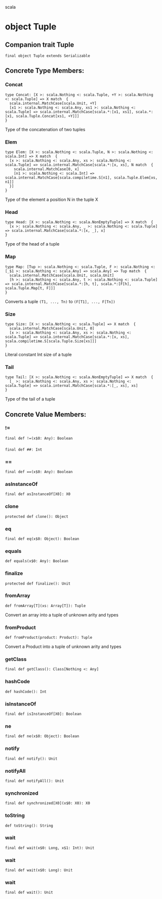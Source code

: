 scala
# object Tuple

## Companion trait Tuple

<pre><code class="language-scala" >final object Tuple extends Serializable</pre></code>
## Concrete Type Members:
### Concat
<pre><code class="language-scala" >type Concat: [X >: scala.Nothing <: scala.Tuple, +Y >: scala.Nothing <: scala.Tuple] => X match  {
  scala.internal.MatchCase[scala.Unit, +Y]
  [x1 >: scala.Nothing <: scala.Any, xs1 >: scala.Nothing <: scala.Tuple] => scala.internal.MatchCase[scala.*:[x1, xs1], scala.*:[x1, scala.Tuple.Concat[xs1, +Y]]]
}</pre></code>
Type of the concatenation of two tuples


### Elem
<pre><code class="language-scala" >type Elem: [X >: scala.Nothing <: scala.Tuple, N >: scala.Nothing <: scala.Int] => X match  {
  [x >: scala.Nothing <: scala.Any, xs >: scala.Nothing <: scala.Tuple] => scala.internal.MatchCase[scala.*:[x, xs], N match  {
    scala.internal.MatchCase[0, x]
    [n1 >: scala.Nothing <: scala.Int] => scala.internal.MatchCase[scala.compiletime.S[n1], scala.Tuple.Elem[xs, n1]]
  }]
}</pre></code>
Type of the element a position N in the tuple X


### Head
<pre><code class="language-scala" >type Head: [X >: scala.Nothing <: scala.NonEmptyTuple] => X match  {
  [x >: scala.Nothing <: scala.Any, _ >: scala.Nothing <: scala.Tuple] => scala.internal.MatchCase[scala.*:[x, _], x]
}</pre></code>
Type of the head of a tuple


### Map
<pre><code class="language-scala" >type Map: [Tup >: scala.Nothing <: scala.Tuple, F >: scala.Nothing <: [_$1 >: scala.Nothing <: scala.Any] => scala.Any] => Tup match  {
  scala.internal.MatchCase[scala.Unit, scala.Unit]
  [h >: scala.Nothing <: scala.Any, t >: scala.Nothing <: scala.Tuple] => scala.internal.MatchCase[scala.*:[h, t], scala.*:[F[h], scala.Tuple.Map[t, F]]]
}</pre></code>
Converts a tuple `(T1, ..., Tn)` to `(F[T1], ..., F[Tn])`


### Size
<pre><code class="language-scala" >type Size: [X >: scala.Nothing <: scala.Tuple] => X match  {
  scala.internal.MatchCase[scala.Unit, 0]
  [x >: scala.Nothing <: scala.Any, xs >: scala.Nothing <: scala.Tuple] => scala.internal.MatchCase[scala.*:[x, xs], scala.compiletime.S[scala.Tuple.Size[xs]]]
}</pre></code>
Literal constant Int size of a tuple


### Tail
<pre><code class="language-scala" >type Tail: [X >: scala.Nothing <: scala.NonEmptyTuple] => X match  {
  [_ >: scala.Nothing <: scala.Any, xs >: scala.Nothing <: scala.Tuple] => scala.internal.MatchCase[scala.*:[_, xs], xs]
}</pre></code>
Type of the tail of a tuple


## Concrete Value Members:
### !=
<pre><code class="language-scala" >final def !=(x$0: Any): Boolean</pre></code>

### ##
<pre><code class="language-scala" >final def ##: Int</pre></code>

### ==
<pre><code class="language-scala" >final def ==(x$0: Any): Boolean</pre></code>

### asInstanceOf
<pre><code class="language-scala" >final def asInstanceOf[X0]: X0</pre></code>

### clone
<pre><code class="language-scala" >protected def clone(): Object</pre></code>

### eq
<pre><code class="language-scala" >final def eq(x$0: Object): Boolean</pre></code>

### equals
<pre><code class="language-scala" >def equals(x$0: Any): Boolean</pre></code>

### finalize
<pre><code class="language-scala" >protected def finalize(): Unit</pre></code>

### fromArray
<pre><code class="language-scala" >def fromArray[T](xs: Array[T]): Tuple</pre></code>
Convert an array into a tuple of unknown arity and types

### fromProduct
<pre><code class="language-scala" >def fromProduct(product: Product): Tuple</pre></code>
Convert a Product into a tuple of unknown arity and types

### getClass
<pre><code class="language-scala" >final def getClass(): Class[Nothing <: Any]</pre></code>

### hashCode
<pre><code class="language-scala" >def hashCode(): Int</pre></code>

### isInstanceOf
<pre><code class="language-scala" >final def isInstanceOf[X0]: Boolean</pre></code>

### ne
<pre><code class="language-scala" >final def ne(x$0: Object): Boolean</pre></code>

### notify
<pre><code class="language-scala" >final def notify(): Unit</pre></code>

### notifyAll
<pre><code class="language-scala" >final def notifyAll(): Unit</pre></code>

### synchronized
<pre><code class="language-scala" >final def synchronized[X0](x$0: X0): X0</pre></code>

### toString
<pre><code class="language-scala" >def toString(): String</pre></code>

### wait
<pre><code class="language-scala" >final def wait(x$0: Long, x$1: Int): Unit</pre></code>

### wait
<pre><code class="language-scala" >final def wait(x$0: Long): Unit</pre></code>

### wait
<pre><code class="language-scala" >final def wait(): Unit</pre></code>

